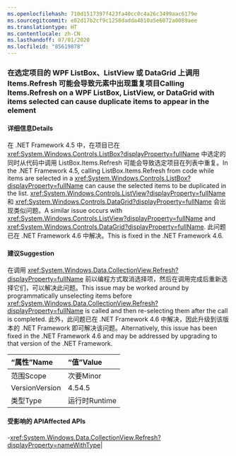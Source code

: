 ```yaml
---
ms.openlocfilehash: 710d1517397f423fa40cc0c4a26c3499aac6179e
ms.sourcegitcommit: e02d17b2cf9c1258dadda4810a5e6072a0089aee
ms.translationtype: HT
ms.contentlocale: zh-CN
ms.lasthandoff: 07/01/2020
ms.locfileid: "85619878"
---
```

### <a name="calling-itemsrefresh-on-a-wpf-listbox-listview-or-datagrid-with-items-selected-can-cause-duplicate-items-to-appear-in-the-element"></a><span data-ttu-id="f9685-101">在选定项目的 WPF ListBox、ListView 或 DataGrid 上调用 Items.Refresh 可能会导致元素中出现重复项目</span><span class="sxs-lookup"><span data-stu-id="f9685-101">Calling Items.Refresh on a WPF ListBox, ListView, or DataGrid with items selected can cause duplicate items to appear in the element</span></span>

#### <a name="details"></a><span data-ttu-id="f9685-102">详细信息</span><span class="sxs-lookup"><span data-stu-id="f9685-102">Details</span></span>

<span data-ttu-id="f9685-103">在 .NET Framework 4.5 中，在项目已在 <xref:System.Windows.Controls.ListBox?displayProperty=fullName> 中选定的同时从代码中调用 ListBox.Items.Refresh 可能会导致选定项目在列表中重复。</span><span class="sxs-lookup"><span data-stu-id="f9685-103">In the .NET Framework 4.5, calling ListBox.Items.Refresh from code while items are selected in a <xref:System.Windows.Controls.ListBox?displayProperty=fullName> can cause the selected items to be duplicated in the list.</span></span> <span data-ttu-id="f9685-104"><xref:System.Windows.Controls.ListView?displayProperty=fullName> 和 <xref:System.Windows.Controls.DataGrid?displayProperty=fullName> 会出现类似问题。</span><span class="sxs-lookup"><span data-stu-id="f9685-104">A similar issue occurs with <xref:System.Windows.Controls.ListView?displayProperty=fullName> and <xref:System.Windows.Controls.DataGrid?displayProperty=fullName>.</span></span> <span data-ttu-id="f9685-105">此问题已在 .NET Framework 4.6 中解决。</span><span class="sxs-lookup"><span data-stu-id="f9685-105">This is fixed in the .NET Framework 4.6.</span></span>

#### <a name="suggestion"></a><span data-ttu-id="f9685-106">建议</span><span class="sxs-lookup"><span data-stu-id="f9685-106">Suggestion</span></span>

<span data-ttu-id="f9685-107">在调用 <xref:System.Windows.Data.CollectionView.Refresh?displayProperty=fullName> 前以编程方式取消选择项，然后在调用完成后重新选择它们，可以解决此问题。</span><span class="sxs-lookup"><span data-stu-id="f9685-107">This issue may be worked around by programmatically unselecting items before <xref:System.Windows.Data.CollectionView.Refresh?displayProperty=fullName> is called and then re-selecting them after the call is completed.</span></span> <span data-ttu-id="f9685-108">此外，此问题已在 .NET Framework 4.6 中解决，因此升级到该版本的 .NET Framework 即可解决该问题。</span><span class="sxs-lookup"><span data-stu-id="f9685-108">Alternatively, this issue has been fixed in the .NET Framework 4.6 and may be addressed by upgrading to that version of the .NET Framework.</span></span>

| <span data-ttu-id="f9685-109">“属性”</span><span class="sxs-lookup"><span data-stu-id="f9685-109">Name</span></span>    | <span data-ttu-id="f9685-110">“值”</span><span class="sxs-lookup"><span data-stu-id="f9685-110">Value</span></span>       |
|:--------|:------------|
| <span data-ttu-id="f9685-111">范围</span><span class="sxs-lookup"><span data-stu-id="f9685-111">Scope</span></span>   |<span data-ttu-id="f9685-112">次要</span><span class="sxs-lookup"><span data-stu-id="f9685-112">Minor</span></span>|
|<span data-ttu-id="f9685-113">Version</span><span class="sxs-lookup"><span data-stu-id="f9685-113">Version</span></span>|<span data-ttu-id="f9685-114">4.5</span><span class="sxs-lookup"><span data-stu-id="f9685-114">4.5</span></span>|
|<span data-ttu-id="f9685-115">类型</span><span class="sxs-lookup"><span data-stu-id="f9685-115">Type</span></span>|<span data-ttu-id="f9685-116">运行时</span><span class="sxs-lookup"><span data-stu-id="f9685-116">Runtime</span></span>

#### <a name="affected-apis"></a><span data-ttu-id="f9685-117">受影响的 API</span><span class="sxs-lookup"><span data-stu-id="f9685-117">Affected APIs</span></span>

-<xref:System.Windows.Data.CollectionView.Refresh?displayProperty=nameWithType></li></ul>|

